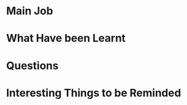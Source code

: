 # Main Job


# What Have been Learnt


# Questions


# Interesting Things to be Reminded



[^1]:footnote here.
